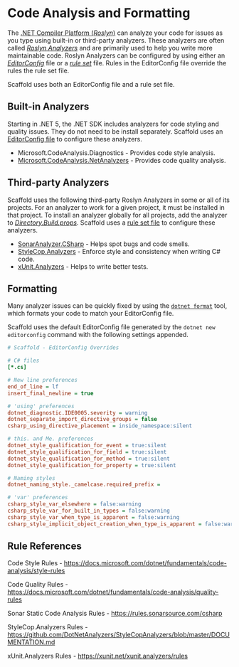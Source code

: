 # Code Analysis and Formatting

The [.NET Compiler Platform (_Roslyn_)](https://github.com/dotnet/roslyn) can analyze your code for issues as you type using built-in or third-party analyzers. These analyzers are often called [_Roslyn Analyzers_](https://docs.microsoft.com/dotnet/fundamentals/code-analysis/overview) and are primarily used to help you write more maintainable code. Roslyn Analyzers can be configured by using either an [_EditorConfig_](https://docs.microsoft.com/dotnet/fundamentals/code-analysis/code-style-rule-options) file or a [_rule set_](https://docs.microsoft.com/visualstudio/code-quality/using-rule-sets-to-group-code-analysis-rules) file. Rules in the EditorConfig file override the rules the rule set file.

Scaffold uses both an EditorConfig file and a rule set file.

## Built-in Analyzers

Starting in .NET 5, the .NET SDK includes analyzers for code styling and quality issues. They do not need to be install separately. Scaffold uses an [EditorConfig file](../.editorconfig) to configure these analyzers.

- Microsoft.CodeAnalysis.Diagnostics - Provides code style analysis.
- [Microsoft.CodeAnalysis.NetAnalyzers](https://github.com/dotnet/roslyn-analyzers) - Provides code quality analysis.

## Third-party Analyzers

Scaffold uses the following third-party Roslyn Analyzers in some or all of its projects. For an analyzer to work for a given project, it must be installed in that project. To install an analyzer globally for all projects, add the analyzer to [_Directory.Build.props_](../Directory.Build.props). Scaffold uses a [rule set file](../CodeAnalysis.ruleset) to configure these analyzers.

- [SonarAnalyzer.CSharp](https://github.com/SonarSource/sonar-dotnet) - Helps spot bugs and code smells.
- [StyleCop.Analyzers](https://github.com/DotNetAnalyzers/StyleCopAnalyzers) - Enforce style and consistency when writing C# code.
- [xUnit.Analyzers](https://github.com/xunit/xunit.analyzers) - Helps to write better tests.

## Formatting

Many analyzer issues can be quickly fixed by using the [`dotnet format`](https://docs.microsoft.com/dotnet/core/tools/dotnet-format) tool, which formats your code to match your EditorConfig file.

Scaffold uses the default EditorConfig file generated by the `dotnet new editorconfig` command with the following settings appended.

```ini
# Scaffold - EditorConfig Overrides

# C# files
[*.cs]

# New line preferences
end_of_line = lf
insert_final_newline = true

# 'using' preferences
dotnet_diagnostic.IDE0005.severity = warning
dotnet_separate_import_directive_groups = false
csharp_using_directive_placement = inside_namespace:silent

# this. and Me. preferences
dotnet_style_qualification_for_event = true:silent
dotnet_style_qualification_for_field = true:silent
dotnet_style_qualification_for_method = true:silent
dotnet_style_qualification_for_property = true:silent

# Naming styles
dotnet_naming_style._camelcase.required_prefix =

# 'var' preferences
csharp_style_var_elsewhere = false:warning
csharp_style_var_for_built_in_types = false:warning
csharp_style_var_when_type_is_apparent = false:warning
csharp_style_implicit_object_creation_when_type_is_apparent = false:warning
```

## Rule References

Code Style Rules - <https://docs.microsoft.com/dotnet/fundamentals/code-analysis/style-rules>

Code Quality Rules - <https://docs.microsoft.com/dotnet/fundamentals/code-analysis/quality-rules>

Sonar Static Code Analysis Rules - <https://rules.sonarsource.com/csharp>

StyleCop.Analyzers Rules - <https://github.com/DotNetAnalyzers/StyleCopAnalyzers/blob/master/DOCUMENTATION.md>

xUnit.Analyzers Rules - <https://xunit.net/xunit.analyzers/rules>
